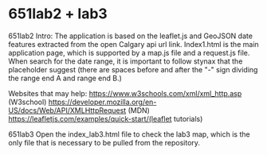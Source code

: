 # 651lab2 + lab3
651lab2
Intro:
The application is based on the leaflet.js and GeoJSON date features extracted
from the open Calgary api url link. Index1.html is the main application page,
which is supported by a map.js file and a request.js file. When search for the date
range, it is important to follow stynax that the placeholder suggest (there are spaces
before and after the "-" sign dividing the range end A and range end B.)

Websites that may help:
https://www.w3schools.com/xml/xml_http.asp (W3school)
https://developer.mozilla.org/en-US/docs/Web/API/XMLHttpRequest (MDN)
https://leafletjs.com/examples/quick-start/(leaflet tutorials)

651lab3
Open the index_lab3.html file to check the lab3 map, which is the only file that
is necessary to be pulled from the repository.
